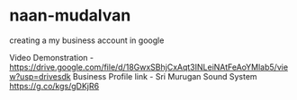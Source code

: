 # naan-mudalvan
creating a my business account in google


Video Demonstration - https://drive.google.com/file/d/18GwxSBhjCxAqt3INLeiNAtFeAoYMlab5/view?usp=drivesdk
Business Profile link - Sri Murugan Sound System 
                        https://g.co/kgs/gDKjR6
